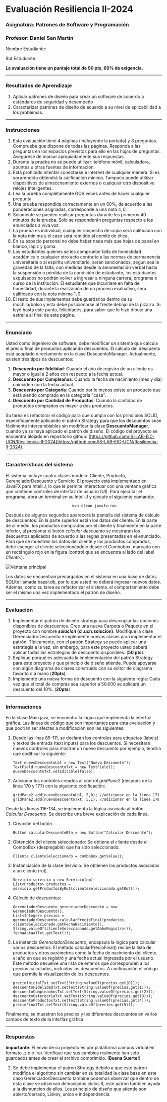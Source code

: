 # Evaluación Resiliencia II-2024

### Asignatura: Patrones de Software y Programación

### Profesor: Daniel San Martín

Nombre Estudiante: 

Rut Estudiante:

**La evaluación tiene un puntaje total de 90 pts, 60% de exigencia.**
<hr>

### Resultados de Aprendizaje

1.	Aplicar patrones de diseño para crear un software de acuerdo a estándares de seguridad y desempeño
2.  Caracterizar patrones de diseño de acuerdo a su nivel de aplicabilidad a los problemas.

<hr>

### Instrucciones

1. Esta evaluación tiene $4$ páginas  (incluyendo la portada) y $3$ preguntas. Compruebe que dispone de todas las páginas. Responda a las preguntas en los espacios previstos para ello en las hojas de preguntas. Asegúrese de marcar apropiadamente sus respuestas.
2. Durante la prueba no se puede utilizar: teléfono móvil, calculadora, apuntes u otras fuentes de información.
3. Está prohibido intentar conectarse a internet de cualquier manera. Si es sorprendido obtendrá la calificación mínima. Tampoco puede utilizar dispositivos de almacenamiento externos o cualquier otro dispositivo relojes inteligentes.
4. Lea la prueba completamente DOS veces antes de hacer cualquier pregunta
5. Una prueba respondida correctamente en un $60\%$, de acuerdo a las ponderaciones asignadas, corresponde a una nota $4,0$.
6. Solamente se pueden realizar preguntas durante los primeros $40$ minutos de la prueba. Solo se responderán preguntas respecto a los enunciados a viva voz.
7. La prueba es individual, cualquier sospecha de copia será calificada con la nota mínima y el caso será remitido al comité de ética.
8. En su espacio personal no debe haber nada más que hojas de papel en blanco, lápiz y goma.
9. Los estudiantes quienes se les compruebe falta de honestidad académica o cualquier otro acto contrario a las normas de permanencia universitaria o al espíritu universitario, serán sancionados, según sea la gravedad de la falta, con medidas desde la amonestación verbal hasta la suspensión o pérdida de la condición de estudiante, los estudiantes expulsados no podrán volver a ingresar a ninguna carrera, programa o curso de la institución. El estudiante que incurriere en falta de honestidad, durante la realización de un proceso evaluativo, será calificado con la nota mínima $1,0$.
10. El resto de sus implementos debe guardarlos dentro de su mochila/bolso y ésta debe posicionarse al frente debajo de la pizarra. Si leyó hasta este punto, felicidades, para saber que lo hizo dibuje una estrella al final de esta página.

<hr>

### Enunciado

Usted como ingeniero de software, debe modificar un sistema que calcula el precio final de productos aplicando descuentos. 
El cálculo del descuento está acoplado directamente en la clase DescuentoManager. Actualmente, existen tres tipos de 
descuentos: 

1. **Descuento por fidelidad**: Cuando el año de registro de un cliente es mayor o igual a 2 años con respecto a la fecha
actual.
2. **Descuento por Cumpleaños**: Cuando la fecha de nacimiento (mes y día) coinciden con la fecha actual.
3. **Descuento por Categoría**: Cuando por lo menos existe un producto que está siendo comprado en la categoría "casa".
4. **Descuento por Cantidad de Productos**: Cuando la cantidad de productos comprados es mayor a dos productos.

Su tarea es refactorar el código para que cumpla con los principios SOLID, específicamente aplicando el patrón Strategy 
para que los descuentos sean fácilmente intercambiables sin modificar la clase **DescuentoManager**, cuando ya se haya aplicado
el patrón de diseño. El código del proyecto se encuentra alojado en repositorio github: [https://github.com/IS-LAB-EIC-UCN/Resiliencia-II-2024](https://github.com/IS-LAB-EIC-UCN/Resiliencia-II-2024).

<hr>

### Características del sistema

El sistema incluye cuatro clases modelo: Cliente, Producto, GerenciadorDescuento y Servicio. El proyecto está implementado 
en JavaFX para IntelliJ, lo que le permite interactuar con una ventana gráfica que contiene controles de interfaz de 
usuario (UI). Para ejecutar el programa, abra un terminal en su IntelliJ y ejecute el siguiente comando:

                                  mvn clean javafx:run

Después de algunos segundos aparecerá la pantalla del sistema de cálculo de descuentos. En la parte superior están
los datos del cliente. En la parte de al medio, los productos comprados por el cliente y finalmente en la parte 
inferior, al presionar el botón _calcular descuento_ se mostrarán los descuentos aplicados de acuerdo a las reglas
presentadas en el enunciado. Para que se muestren los datos del cliente y los productos comprados, debe escoger al cliente
seleccionándolo desde el Combobox, marcado con un rectángulo rojo en la figura (control que se encuentra al lado del label _Cliente:_).

![Ventana principal](imagenes/1.png)

Los datos se encuentran precargados en el sistema en una base de datos SQLite llamada bazar.db, por lo que usted no
deberá ingresar nuevos datos. Además, como su tarea es refactorizar el sistema, el comportamiento debe ser el mismo 
una vez implementado el patrón de diseño.

<hr>

### Evaluación

1. Implementar el patrón de diseño strategy para desacoplar las opciones disponibles de descuentos. Cree una nueva
Carpeta o Paquete en el proyecto con nombre **_solucion_ (cl.ucn.solucion)**. Modifique la clase GerenciadorDescuento
e implemente nuevas clases para implementar el patrón. Típicamente, con el patrón Strategy se puede aplicar una estrategia 
a la vez, sin embargo, para este proyecto usted deberá aplicar todas las estrategias de descuento disponibles. (**50 pts**).
2. Explique porqué es adecuada la implementación del patrón Strategy para este proyecto y que principio de diseño 
atiende. Puede apoyarse con algún diagrama de clases construido con su editor de diagrama favorito o a mano (**20pts**). 
3. Implemente una nueva forma de descuento con la siguiente regla: Cada vez que el total de compras sea superior a 50.000
se aplicará un descuento del 10%. (**20pts**)

<hr>

### Informaciones

En la clase Main.java, se encuentra la lógica que implementa la interfaz gráfica. Las líneas de código que son importantes 
para esta evaluación y que podrían ser afectas a modificación son las siguientes:

1. Desde las línas 89-111, se declaran los controles para etiquetas (labels) y textos de entrada (text inputs) para 
   los descuentos. Si necesitara nuevos controles para mostrar un nuevo descuento por ejemplo, tendría que codificar lo siguiente:
       
       Text nuevoDescuentoLbl = new Text("Nuevo Descuento");
       TextField nuevoDescuentoTxt = new TextField();
       nuevoDescuentoTxt.setEditable(false);
2. Adicionar los controles creados al control _gridPane2_ (después de la línea 170 y 177) con la siguiente codificación:

       gridPane2.add(nuevoDescuentoLbl, 5,0); //adicionar en la linea 171
       gridPane2.add(nuevoDescuentoTxt, 5,1); //adicionar en la linea 178

Desde las líneas 116-134, se implementa la lógica asociada al botón _Calcular Descuento_. Se describe una breve explicación
de cada línea.
        
1. Creación del botón
      
       Button calcularDescuentoBtn = new Button("Calcular Descuento");
2. Obtención del cliente seleccionado: Se obtiene el cliente desde el ComboBox (desplegable) que ha sido
     seleccionado.

       Cliente clienteSeleccionado = comboBox.getValue();
      
3. Instanciación de la clase Servicio: Se obtienen los productos asociados a un cliente (rut).
          
       Servicio servicio = new Servicio(em);
       List<Producto> productos = servicio.getProductosByRut(clienteSeleccionado.getRut());

    
4. Cálculo de descuentos: 
        
       GerenciadorDescuento gerenciadorDescuento = new GerenciadorDescuento();
       List<Integer> precios = gerenciadorDescuento.calcularPrecioFinal(productos,
       clienteSeleccionado.getFechaNacimiento(),
       String.valueOf(clienteSeleccionado.getAnhoRegistro()),
       fechaActualTxt.getText());
        
5. La instancia _GerenciadorDescuento_, encapsula la lógica para calcular varios descuentos. El método calcularPrecioFinal() 
recibe la lista de productos y otros parámetros como la fecha de nacimiento del cliente, el año en que se registró y una fecha 
actual ingresada por el usuario. Este método devuelve una lista de enteros que corresponden a los precios calculados, 
incluidos los descuentos. A continuación el código que permite la visualización de los descuentos.

       precioInicialTxt.setText(String.valueOf(precios.get(0)));
       descuentoFidelidadTxt.setText(String.valueOf(precios.get(1)));
       descuentoCumpleanhosTxt.setText(String.valueOf(precios.get(2)));
       descuentoCatergoriaTxt.setText(String.valueOf(precios.get(3)));
       descuentoProductosTxt.setText(String.valueOf(precios.get(4)));
       precioFinalTxt.setText(String.valueOf(precios.get(5)));

               
Finalmente, se muestran los precios y los diferentes descuentos en varios campos de texto de la 
             interfaz gráfica.

<hr>

### Respuestas 

**Importante**: El envío de su proyecto es por plataforma campus virtual en formato .zip o .rar. Verifique que sus cambios
realmente han sido guardados antes de crear el archivo comprimido. (**Buena Suerte!**)

2. Se debe implementar el patron Strategy debido a que este patron modifica el algoritmo sin cambiar en su totalidad la clase base en este caso GerenciadorDescuento tambine podemos observar que dentro de esta clase se observan demaciados ciclos if, este patron tambien ayuda a la dismuncion de ellos. Los principio de diseño que atiende son abierto/cerrado, Liskov, unico e independencia. 
